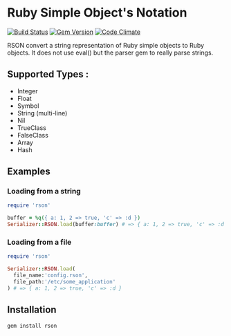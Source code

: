 
Ruby Simple Object's Notation
=============================

[![Build Status](https://travis-ci.org/tannevaled/rson.svg?branch=master)](https://travis-ci.org/tannevaled/rson)
[![Gem Version](https://badge.fury.io/rb/rson.svg)](https://badge.fury.io/rb/rson)
[![Code Climate](https://codeclimate.com/github/tannevaled/rson/badges/gpa.svg)](https://codeclimate.com/github/tannevaled/rson)

  RSON convert a string representation of Ruby simple objects to Ruby objects.
  It does not use eval() but the parser gem to really parse strings.

## Supported Types :
  - Integer
  - Float
  - Symbol
  - String (multi-line)
  - Nil
  - TrueClass
  - FalseClass
  - Array
  - Hash

## Examples

### Loading from a string
```ruby
require 'rson'

buffer = %q({ a: 1, 2 => true, 'c' => :d })
Serializer::RSON.load(buffer:buffer) # => { a: 1, 2 => true, 'c' => :d }
```
### Loading from a file
```ruby
require 'rson'

Serializer::RSON.load(
  file_name:'config.rson',
  file_path:'/etc/some_application'
) # => { a: 1, 2 => true, 'c' => :d }
```

## Installation

```bash
gem install rson
```
